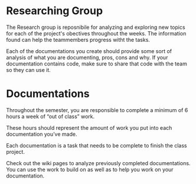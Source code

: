 # Researching Group

The Research group is reposnibile for analyzing and exploring new topics for each of the project's obectives throughout the weeks. The information found can help the teammembers progress witht the tasks.  

Each of the documentations you create should provide some sort of analysis of what you are documenting, pros, cons and why.
If your documentation contains code, make sure to share that code with the team so they can use it.



# Documentations

Throughout the semester, you are responsible to complete a minimum of 6 hours a week of “out of class” work.

These hours should represent the amount of work you put into each documentation you’ve made. 

Each documentation is a task that needs to be complete to finish the class project.

Check out the wiki pages to analyze previously completed documentations. You can use the work to build on as 
well as to help you work on your documentation.
 

